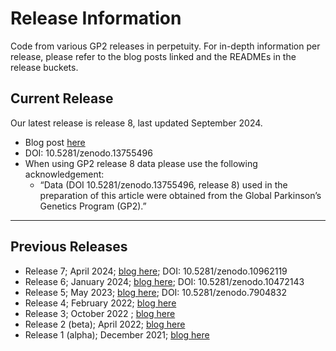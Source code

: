 # Release Information
Code from various GP2 releases in perpetuity. For in-depth information per release, please refer to the blog posts linked and the READMEs in the release buckets.


## Current Release
Our latest release is release 8, last updated September 2024.
* Blog post [here](https://gp2.org/the-components-of-gp2s-8th-data-release/)
* DOI: 10.5281/zenodo.13755496
* When using GP2 release 8 data please use the following acknowledgement:
  * “Data (DOI 10.5281/zenodo.13755496, release 8) used in the preparation of this article were obtained from the Global Parkinson’s Genetics Program (GP2).”


---
## Previous Releases
- Release 7; April 2024; [blog here](https://gp2.org/the-components-of-gp2s-seventh-data-release/); DOI: 10.5281/zenodo.10962119
- Release 6; January 2024; [blog here](https://gp2.org/the-components-of-gp2s-sixth-data-release/); DOI: 10.5281/zenodo.10472143
- Release 5; May 2023; [blog here](https://gp2.org/the-components-of-gp2s-fifth-data-release/); DOI: 10.5281/zenodo.7904832
- Release 4; February 2022; [blog here](https://gp2.org/the-components-of-gp2s-fourth-data-release/)
- Release 3; October 2022 ; [blog here](https://gp2.org/the-components-of-gp2s-third-data-release/)
- Release 2 (beta); April 2022; [blog here](https://gp2.org/the-components-of-gp2s-second-data-release/)
- Release 1 (alpha); December 2021; [blog here](https://gp2.org/the-components-of-gp2-first-data-release/)
